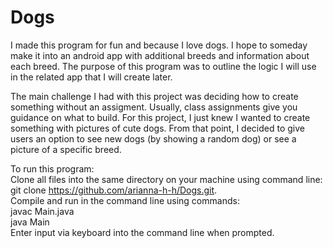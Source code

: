 # Dogs

I made this program for fun and because I love dogs. I hope to someday make it into an android app with additional breeds and information about each breed. The purpose of this program was to outline the logic I will use in the related app that I will create later. 

The main challenge I had with this project was deciding how to create something without an assigment. Usually, class assignments give you guidance on what to build. For this project, I just knew I wanted to create something with pictures of cute dogs. From that point, I decided to give users an option to see new dogs (by showing a random dog) or see a picture of a specific breed. 

To run this program:<br> 
Clone all files into the same directory on your machine using command line: <br>
git clone https://github.com/arianna-h-h/Dogs.git. <br>
Compile and run in the command line using commands:<br>
javac Main.java<br>
java Main <br>
Enter input via keyboard into the command line when prompted. 
